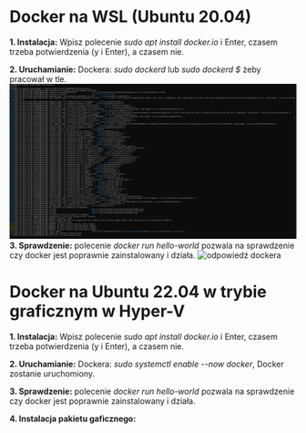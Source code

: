 # Docker na WSL (Ubuntu 20.04)
**1. Instalacja:** Wpisz polecenie *sudo apt install docker.io* i Enter, czasem trzeba potwierdzenia (y i Enter), a czasem nie.

**2. Uruchamianie:** Dockera: *sudo dockerd* lub *sudo dockerd $* żeby pracował w tle.
![docker uruchamiany w tle](./docker_WSL_uruch_w_tle.png)
**3. Sprawdzenie:** polecenie *docker run hello-world* pozwala na sprawdzenie czy docker jest poprawnie zainstalowany i działa.
![odpowiedź dockera](./docker_odpowiedź_WSL.png)


# Docker na Ubuntu 22.04 w trybie graficznym w Hyper-V
**1. Instalacja:** Wpisz polecenie *sudo apt install docker.io* i Enter, czasem trzeba potwierdzenia (y i Enter), a czasem nie.

**2. Uruchamianie:** Dockera: *sudo systemctl enable --now docker*, Docker zostanie uruchomiony.

**3. Sprawdzenie:** polecenie *docker run hello-world* pozwala na sprawdzenie czy docker jest poprawnie zainstalowany i działa.

**4. Instalacja pakietu gaficznego:** 
